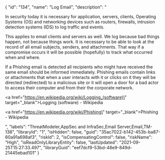 {
  "id": "134",
  "name": "Log Email",
  "description": "<p>In security today it is necessary for application, servers, clients, Operating Systems (OS) and networking devices such as routers, firewalls, intrusion detection systems (IDS) to log traffic and events. </p><p>This applies to email clients and servers as well. We log because bad things happen, not because things work. It is necessary to be able to look at the record of all email subjects, senders, and attachments. That way if a compromise occurs it will be possible (hopefully) to track what occurred when and where.</p><p>If a Phishing email is detected all recipients who might have received the same email should be informed immediately. Phishing emails contain links or attachments that when a user interacts with it or clicks on it they will be directed (redirected) to a malicious site or it will open a door for a bad actor to access their computer and from their the corporate network.</p><p><a href=\"https://en.wikipedia.org/wiki/Logging_(software)\" target=\"_blank\">Logging (software) - Wikipedia</a><br /></p><p><a href=\"https://en.wikipedia.org/wiki/Phishing\" target=\"_blank\">Phishing - Wikipedia</a><br /></p>",
  "labels": "ThreatModeler,AppSec and InfraSec,Email Server,Email,TM-138",
  "libraryId": "1",
  "isHidden": false,
  "guid": "35ac7022-b142-453b-ba87-60a91a698af3",
  "riskId": 2,
  "isCompensatingControl": false,
  "riskName": "High",
  "isReadOnlyLibraryEntity": false,
  "lastUpdated": "2021-09-25T15:27:33.497",
  "libraryGuid": "eef7dcf9-53bd-48e9-849d-21445ebad101"
}
